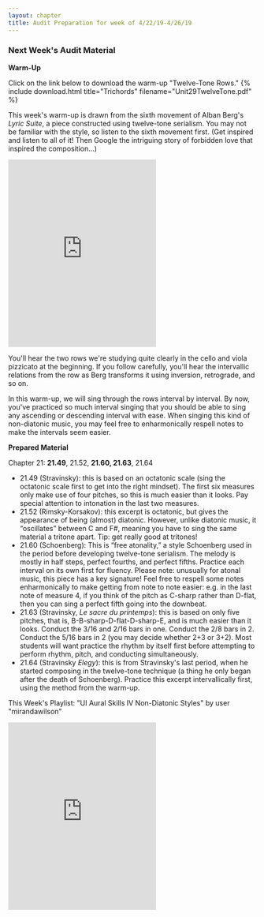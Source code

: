 ```yaml
---
layout: chapter
title: Audit Preparation for week of 4/22/19-4/26/19
---
```


### Next Week's Audit Material

**Warm-Up**

Click on the link below to download the warm-up "Twelve-Tone Rows."
{% include download.html title="Trichords" filename="Unit29TwelveTone.pdf" %}

This week's warm-up is drawn from the sixth movement of Alban Berg's *Lyric Suite*, a piece constructed using twelve-tone serialism. You may not be familiar with the style, so listen to the sixth movement first. (Get inspired and listen to all of it! Then Google the intriguing story of forbidden love that inspired the composition...)

<iframe src="https://open.spotify.com/embed/track/5OmJEteUuPEIxgPf10COzQ" width="300" height="380" frameborder="0" allowtransparency="true" allow="encrypted-media"></iframe>

You'll hear the two rows we're studying quite clearly in the cello and viola pizzicato at the beginning. If you follow carefully, you'll hear the intervallic relations from the row as Berg transforms it using inversion, retrograde, and so on.

In this warm-up, we will sing through the rows interval by interval. By now, you've practiced so much interval singing that you should be able to sing any ascending or descending interval with ease. When singing this kind of non-diatonic music, you may feel free to enharmonically respell notes to make the intervals seem easier.

**Prepared Material**

Chapter 21: **21.49**, 21.52, **21.60, 21.63**, 21.64
- 21.49 (Stravinsky): this is based on an octatonic scale (sing the octatonic scale first to get into the right mindset). The first six measures only make use of four pitches, so this is much easier than it looks. Pay special attention to intonation in the last two measures.
- 21.52 (Rimsky-Korsakov): this excerpt is octatonic, but gives the appearance of being (almost) diatonic. However, unlike diatonic music, it “oscillates” between C and F#, meaning you have to sing the same material a tritone apart. Tip: get really good at tritones!
- 21.60 (Schoenberg): This is “free atonality,” a style Schoenberg used in the period before developing twelve-tone serialism. The melody is mostly in half steps, perfect fourths, and perfect fifths. Practice each interval on its own first for fluency. Please note: unusually for atonal music, this piece has a key signature! Feel free to respell some notes enharmonically to make getting from note to note easier: e.g. in the last note of measure 4, if you think of the pitch as C-sharp rather than D-flat, then you can sing a perfect fifth going into the downbeat.
- 21.63 (Stravinsky, *Le sacre du printemps*): this is based on only five pitches, that is, B-B-sharp-D-flat-D-sharp-E, and is much easier than it looks. Conduct the 3/16 and 2/16 bars in one. Conduct the 2/8 bars in 2. Conduct the 5/16 bars in 2 (you may decide whether 2+3 or 3+2). Most students will want practice the rhythm by itself first before attempting to perform rhythm, pitch, and conducting simultaneously.
- 21.64 (Stravinsky *Elegy*): this is from Stravinsky's last period, when he started composing in the twelve-tone technique (a thing he only began after the death of Schoenberg). Practice this excerpt intervallically first, using the method from the warm-up.

This Week's Playlist: "UI Aural Skills IV Non-Diatonic Styles" by user "mirandawilson"

<iframe src="https://open.spotify.com/embed/user/mirandawilson/playlist/2wNXL7Uow8vdp0jcpOCwnU" width="300" height="380" frameborder="0" allowtransparency="true" allow="encrypted-media"></iframe>